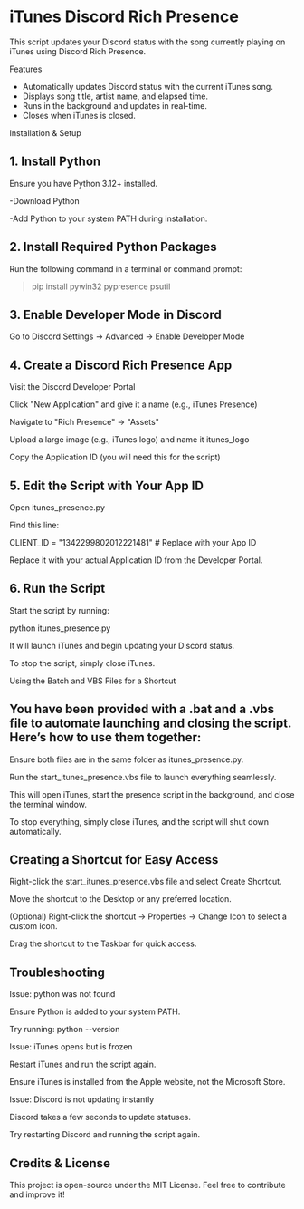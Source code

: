 # iTunes Discord Rich Presence

This script updates your Discord status with the song currently playing on iTunes using Discord Rich Presence.

Features

- Automatically updates Discord status with the current iTunes song.
- Displays song title, artist name, and elapsed time.
- Runs in the background and updates in real-time.
- Closes when iTunes is closed.

Installation & Setup

## 1. Install Python

  Ensure you have Python 3.12+ installed.

-Download Python

-Add Python to your system PATH during installation.

## 2. Install Required Python Packages

  Run the following command in a terminal or command prompt:

  > pip install pywin32 pypresence psutil

## 3. Enable Developer Mode in Discord

Go to Discord Settings → Advanced → Enable Developer Mode

## 4. Create a Discord Rich Presence App

Visit the Discord Developer Portal

Click "New Application" and give it a name (e.g., iTunes Presence)

Navigate to "Rich Presence" → "Assets"

Upload a large image (e.g., iTunes logo) and name it itunes_logo

Copy the Application ID (you will need this for the script)

## 5. Edit the Script with Your App ID

Open itunes_presence.py

Find this line:

CLIENT_ID = "1342299802012221481"  # Replace with your App ID

Replace it with your actual Application ID from the Developer Portal.

## 6. Run the Script

Start the script by running:

python itunes_presence.py

It will launch iTunes and begin updating your Discord status.

To stop the script, simply close iTunes.

Using the Batch and VBS Files for a Shortcut

## You have been provided with a .bat and a .vbs file to automate launching and closing the script. Here’s how to use them together:

Ensure both files are in the same folder as itunes_presence.py.

Run the start_itunes_presence.vbs file to launch everything seamlessly.

This will open iTunes, start the presence script in the background, and close the terminal window.

To stop everything, simply close iTunes, and the script will shut down automatically.

## Creating a Shortcut for Easy Access

Right-click the start_itunes_presence.vbs file and select Create Shortcut.

Move the shortcut to the Desktop or any preferred location.

(Optional) Right-click the shortcut → Properties → Change Icon to select a custom icon.

Drag the shortcut to the Taskbar for quick access.

## Troubleshooting

Issue: python was not found

Ensure Python is added to your system PATH.

Try running: python --version

Issue: iTunes opens but is frozen

Restart iTunes and run the script again.

Ensure iTunes is installed from the Apple website, not the Microsoft Store.

Issue: Discord is not updating instantly

Discord takes a few seconds to update statuses.

Try restarting Discord and running the script again.

## Credits & License

This project is open-source under the MIT License. Feel free to contribute and improve it!
